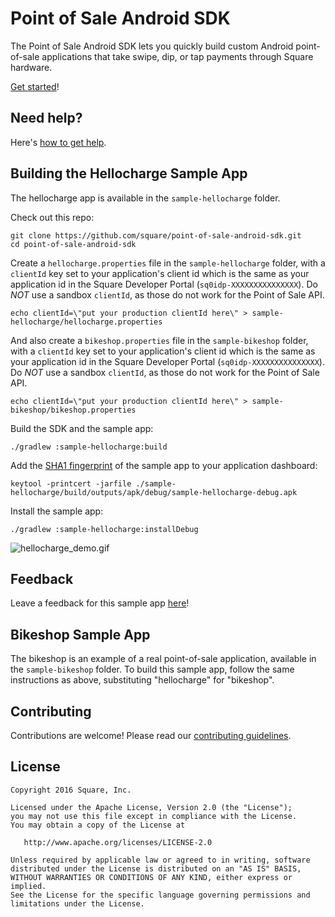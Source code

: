 # Point of Sale Android SDK

The Point of Sale Android SDK lets you quickly build custom Android point-of-sale applications that take swipe, dip, or tap payments through Square hardware.

[Get started](http://docs.connect.squareup.com/articles/register-api-android/)!

## Need help?

Here's [how to get help](https://developer.squareup.com/forums/).

## Building the Hellocharge Sample App

The hellocharge app is available in the `sample-hellocharge` folder.

Check out this repo:

```
git clone https://github.com/square/point-of-sale-android-sdk.git
cd point-of-sale-android-sdk
```

Create a `hellocharge.properties` file in the `sample-hellocharge` folder, with a `clientId` key set to your application's client id which is the same as your application id in the Square Developer Portal (`sq0idp-XXXXXXXXXXXXXXX`). Do *NOT* use a sandbox `clientId`, as those do not work for the Point of Sale API.

```
echo clientId=\"put your production clientId here\" > sample-hellocharge/hellocharge.properties
```

And also create a `bikeshop.properties` file in the `sample-bikeshop` folder, with a `clientId` key set to your application's client id which is the same as your application id in the Square Developer Portal (`sq0idp-XXXXXXXXXXXXXXX`). Do *NOT* use a sandbox `clientId`, as those do not work for the Point of Sale API.

```
echo clientId=\"put your production clientId here\" > sample-bikeshop/bikeshop.properties
```

Build the SDK and the sample app:

```
./gradlew :sample-hellocharge:build
```

Add the [SHA1 fingerprint](https://docs.connect.squareup.com/articles/android-app-fingerprint/) of the sample app to your application dashboard:

```
keytool -printcert -jarfile ./sample-hellocharge/build/outputs/apk/debug/sample-hellocharge-debug.apk
```

Install the sample app:

```
./gradlew :sample-hellocharge:installDebug
```

![hellocharge_demo.gif](sample-hellocharge/assets/hellocharge_demo.gif)

## Feedback
Leave a feedback for this sample app [here](https://delighted.com/t/DT6msOcY)!

## Bikeshop Sample App

The bikeshop is an example of a real point-of-sale application, available in the `sample-bikeshop` folder. To build this sample app, follow the same instructions as above, substituting "hellocharge" for "bikeshop".

## Contributing

Contributions are welcome! Please read our [contributing guidelines](.github/CONTRIBUTING.md).

## License

    Copyright 2016 Square, Inc.

    Licensed under the Apache License, Version 2.0 (the "License");
    you may not use this file except in compliance with the License.
    You may obtain a copy of the License at

       http://www.apache.org/licenses/LICENSE-2.0

    Unless required by applicable law or agreed to in writing, software
    distributed under the License is distributed on an "AS IS" BASIS,
    WITHOUT WARRANTIES OR CONDITIONS OF ANY KIND, either express or implied.
    See the License for the specific language governing permissions and
    limitations under the License.
